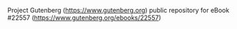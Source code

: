 Project Gutenberg (https://www.gutenberg.org) public repository for eBook #22557 (https://www.gutenberg.org/ebooks/22557)
